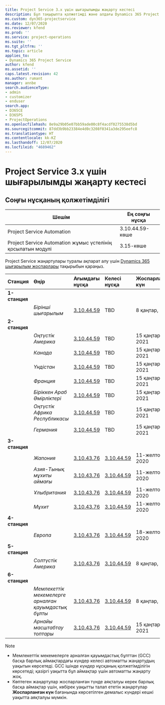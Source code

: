 ```yaml
---
title: Project Service 3.x үшін шығарылымды жаңарту кестесі
description: Бұл тақырыпта қолжетімді және алдағы Dynamics 365 Project Service Automation шығарылымдары туралы ақпарат берілген.
ms.custom: dyn365-projectservice
ms.date: 12/07/2020
ms.reviewer: kfend
ms.prod: ''
ms.service: project-operations
ms.suite: ''
ms.tgt_pltfrm: ''
ms.topic: article
applies_to:
- Dynamics 365 Project Service
author: kfend
ms.assetid: ''
caps.latest.revision: 42
ms.author: rumant
manager: annbe
search.audienceType:
- admin
- customizer
- enduser
search.app:
- D365CE
- D365PS
- ProjectOperations
ms.openlocfilehash: 8e9a29b05e07bb59ade00c8f4acdf0275538d5bd
ms.sourcegitcommit: 87dd3b9bb23384e4d0c3208f0341a3de295eefc8
ms.translationtype: HT
ms.contentlocale: kk-KZ
ms.lasthandoff: 12/07/2020
ms.locfileid: "4689462"
---
```

# <a name="update-release-schedule-for-project-service-3x"></a>Project Service 3.x үшін шығарылымды жаңарту кестесі

## <a name="latest-version-availability"></a>Соңғы нұсқаның қолжетімділігі

| Шешім  | Ең соңғы нұсқа |
|-------|----|
| Project Service Automation    | 3.10.44.59-көше |
| Project Service Automation жұмыс үстелінің қосылатын модулі                | 3.15-көше          |

Project Service жаңартулары туралы ақпарат алу үшін [Dynamics 365 шығарылым жоспарлары](https://docs.microsoft.com/dynamics365/release-plans/) тақырыбын қараңыз. 

| Станция  | Өңір | Ағымдағы нұсқа | Келесі нұсқа |  Жоспарланған күн
| :---   | :---   | :---   | :---   |:---   |         
|<strong>1-станция</strong> | |  |  | |
| | <i>Бірінші шығарылым</i> | [3.10.44.59](whats-new-ur-26.md) | TBD | 8 қаңтар, 2021
|<strong>2-станция</strong> | |  |  | |
| | <i>Оңтүстік Америка</i> | [3.10.44.59](whats-new-ur-26.md) | TBD | 15 қаңтар, 2021
| | <i>Канада</i> | [3.10.44.59](whats-new-ur-26.md) | TBD | 15 қаңтар, 2021
| | <i>Үндістан</i> | [3.10.44.59](whats-new-ur-26.md) | TBD | 15 қаңтар, 2021
| | <i>Франция</i> | [3.10.44.59](whats-new-ur-26.md) | TBD | 15 қаңтар, 2021
| | <i>Біріккен Араб Әмірліктері</i> | [3.10.44.59](whats-new-ur-26.md) | TBD | 15 қаңтар, 2021
| | <i>Оңтүстік Африка Республикасы</i> | [3.10.44.59](whats-new-ur-26.md) | TBD | 15 қаңтар, 2021
| | <i>Германия</i> | [3.10.44.59](whats-new-ur-26.md) | TBD | 15 қаңтар, 2021
|<strong>3-станция</strong> | |  |  | |
| | <i>Жапония</i> | [3.10.43.76](whats-new-ur-25.md) | [3.10.44.59](whats-new-ur-26.md) | 11-желтоқсан, 2020
| | <i>Азия-Тынық мұхиты аймағы</i> | [3.10.43.76](whats-new-ur-25.md) | [3.10.44.59](whats-new-ur-26.md) | 11-желтоқсан, 2020
| | <i>Ұлыбритания</i> | [3.10.43.76](whats-new-ur-25.md) | [3.10.44.59](whats-new-ur-26.md) | 11-желтоқсан, 2020
| | <i>Мұхит</i> | [3.10.43.76](whats-new-ur-25.md) | [3.10.44.59](whats-new-ur-26.md) | 11-желтоқсан, 2020
|<strong>4-станция</strong> | |  |  | |
| | <i>Европа</i> | [3.10.43.76](whats-new-ur-25.md) | [3.10.44.59](whats-new-ur-26.md) | 18-желтоқсан, 2020
|<strong>5-станция</strong> | |  |  | |
| | <i>Солтүстік Америка</i> | [3.10.43.76](whats-new-ur-25.md) | [3.10.44.59](whats-new-ur-26.md) | 8 қаңтар, 2021
|<strong>6-станция</strong> | |  |  | |
| | <i>Мемлекеттік мекемелерге арналған қауымдастық бұлты</i> | [3.10.43.76](whats-new-ur-25.md) | [3.10.44.59](whats-new-ur-26.md) | 8 қаңтар, 2021
| | <i>Арнайы масштабтау топтары</i> | [3.10.43.76](whats-new-ur-25.md) | [3.10.44.59](whats-new-ur-26.md) | 15 қаңтар, 2021

>[!Note]
> - Мемлекеттік мекемелерге арналған қауымдастық бұлттан (GCC) басқа барлық аймақтардағы күндер келесі автоматты жаңартудың уақытын көрсетеді. GCC ішінде күндер нұсқаның қолжетімділігін көрсетеді; қазіргі уақытта бұл аймақтар үшін автоматты жаңарту жоқ.
> - Көптеген жаңартулар жоспарланған түнде аяқталуы керек барлық басқа аймақтар үшін, көбірек уақытты талап ететін жаңартулар **Жоспарланған күн** бағанында көрсетілген демалыс күндері кешкі уақытта аяқталуы мүмкін.
